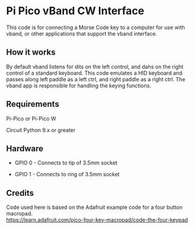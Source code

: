 # Pi Pico vBand CW Interface

This code is for connecting a Morse Code key to a computer for use with vband, or other applications that support the vband interface.  

## How it works
By default vband listens for dits on the left control, and dahs on the right control of a standard keyboard.  This code emulates a HID keyboard and passes along left paddle as a left ctrl, and right paddle as a right ctrl.  The vband app is responsible for handling the keying functions.  

## Requirements

Pi-Pico or Pi-Pico W

Circuit Python 9.x or greater

## Hardware

- GPIO 0 - Connects to tip of 3.5mm socket

- GPIO 1 - Connects to ring of 3.5mm socket

## Credits
Code used here is based on the Adafruit example code for a four button macropad.  
https://learn.adafruit.com/pico-four-key-macropad/code-the-four-keypad